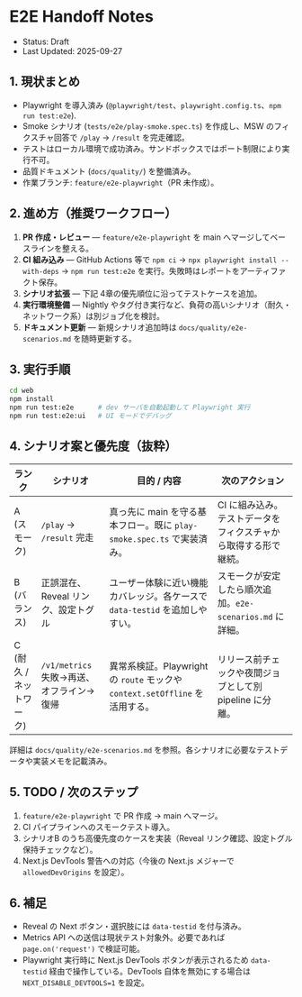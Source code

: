 # E2E Handoff Notes

- Status: Draft
- Last Updated: 2025-09-27

## 1. 現状まとめ
- Playwright を導入済み (`@playwright/test`、`playwright.config.ts`、`npm run test:e2e`).
- Smoke シナリオ (`tests/e2e/play-smoke.spec.ts`) を作成し、MSW のフィクスチャ回答で `/play` → `/result` を完走確認。
- テストはローカル環境で成功済み。サンドボックスではポート制限により実行不可。
- 品質ドキュメント (`docs/quality/`) を整備済み。
- 作業ブランチ: `feature/e2e-playwright`（PR 未作成）。

## 2. 進め方（推奨ワークフロー）
1. **PR 作成・レビュー** — `feature/e2e-playwright` を main へマージしてベースラインを整える。
2. **CI 組み込み** — GitHub Actions 等で `npm ci` → `npx playwright install --with-deps` → `npm run test:e2e` を実行。失敗時はレポートをアーティファクト保存。
3. **シナリオ拡張** — 下記 4章の優先順位に沿ってテストケースを追加。
4. **実行環境整備** — Nightly やタグ付き実行など、負荷の高いシナリオ（耐久・ネットワーク系）は別ジョブ化を検討。
5. **ドキュメント更新** — 新規シナリオ追加時は `docs/quality/e2e-scenarios.md` を随時更新する。

## 3. 実行手順
```bash
cd web
npm install
npm run test:e2e      # dev サーバを自動起動して Playwright 実行
npm run test:e2e:ui   # UI モードでデバッグ
```

## 4. シナリオ案と優先度（抜粋）

| ランク | シナリオ | 目的 / 内容 | 次のアクション |
| --- | --- | --- | --- |
| A (スモーク) | `/play` → `/result` 完走 | 真っ先に main を守る基本フロー。既に `play-smoke.spec.ts` で実装済み。 | CI に組み込み。テストデータをフィクスチャから取得する形で継続。 |
| B (バランス) | 正誤混在、Reveal リンク、設定トグル | ユーザー体験に近い機能カバレッジ。各ケースで `data-testid` を追加しやすい。 | スモークが安定したら順次追加。`e2e-scenarios.md` に詳細。 |
| C (耐久 / ネットワーク) | `/v1/metrics` 失敗→再送、オフライン→復帰 | 異常系検証。Playwright の `route` モックや `context.setOffline` を活用する。 | リリース前チェックや夜間ジョブとして別 pipeline に分離。 |

詳細は `docs/quality/e2e-scenarios.md` を参照。各シナリオに必要なテストデータや実装メモを記載済み。

## 5. TODO / 次のステップ
1. `feature/e2e-playwright` で PR 作成 → main へマージ。
2. CI パイプラインへのスモークテスト導入。
3. シナリオB のうち高優先度のケースを実装（Reveal リンク確認、設定トグル保持チェックなど）。
4. Next.js DevTools 警告への対応（今後の Next.js メジャーで `allowedDevOrigins` を設定）。

## 6. 補足
- Reveal の Next ボタン・選択肢には `data-testid` を付与済み。
- Metrics API への送信は現状テスト対象外。必要であれば `page.on('request')` で検証可能。
- Playwright 実行時に Next.js DevTools ボタンが表示されるため `data-testid` 経由で操作している。DevTools 自体を無効にする場合は `NEXT_DISABLE_DEVTOOLS=1` を設定。
```
